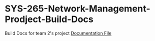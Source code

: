 # SYS-265-Network-Management-Prodject-Build-Docs
Build Docs for team 2's project
[Documentation File](https://github.com/fearherbs1/SYS-265-Network-Management-Prodject-Build-Docs/blob/main/documentation.md)
